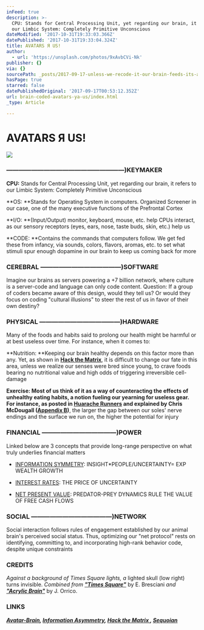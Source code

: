 ```yaml
---
inFeed: true
description: >-
  CPU: Stands for Central Processing Unit, yet regarding our brain, it refers to
  our Limbic System: Completely Primitive Unconscious
dateModified: '2017-10-31T19:33:03.366Z'
datePublished: '2017-10-31T19:33:04.324Z'
title: AVATARS Я US!
author:
  - url: 'https://unsplash.com/photos/9xAvbCVi-Nk'
publisher: {}
via: {}
sourcePath: _posts/2017-09-17-unless-we-recode-it-our-brain-feeds-its-avatar-to-coders.md
hasPage: true
starred: false
datePublishedOriginal: '2017-09-17T00:53:12.352Z'
url: brain-coded-avatars-ya-us/index.html
_type: Article

---
```

# AVATARS Я US!
![](https://the-grid-user-content.s3-us-west-2.amazonaws.com/21657f1f-9428-40e3-87dd-23434eb7f653.png)

### **―――――――――――――――――――)KEYMAKER**

**CPU:** Stands for Central Processing Unit, yet regarding our brain, it refers to our Limbic System: Completely Primitive Unconscious

**OS: **Stands for Operating System in computers. Organized Screener in our case, one of the many executive functions of the Prefrontal Cortex

**I/O: **(Input/Output) monitor, keyboard, mouse, etc. help CPUs interact, as our sensory receptors (eyes, ears, nose, taste buds, skin, etc.) help us

**CODE: **Contains the commands that computers follow. We get fed these from infancy, via sounds, colors, flavors, aromas, etc. to set what stimuli spur enough dopamine in our brain to keep us coming back for more

### **CEREBRAL ―――――――――――――)SOFTWARE**

Imagine our brains as servers powering a +7 billion network, where culture is a server-code and language can only code content. Question: If a group of coders became aware of this design, would they tell us? Or would they focus on coding "cultural illusions" to steer the rest of us in favor of their own destiny?

### **PHYSICAL ―――――――――――――)HARDWARE**

Many of the foods and habits said to prolong our health might be harmful or at best useless over time. For instance, when it comes to:

**Nutrition: **Keeping our brain healthy depends on this factor more than any. Yet, as shown in **[Hack the Matrix][0]**, it is difficult to change our fate in this area, unless we realize our senses were bred since young, to crave foods bearing no nutritional value and high odds of triggering irreversible cell-damage

**Exercise: **Most of us think of it as a way of counteracting the effects of unhealthy eating habits, a notion fueling our yearning for useless gear. For instance, as posted in **[Huarache Runners][1]** and explained by Chris McDougall (**[Appendix B][0])**, the larger the gap between our soles' nerve endings and the surface we run on, the higher the potential for injury

### **FINANCIAL ――――――――――――)POWER**

Linked below are 3 concepts that provide long-range perspective on what truly underlies financial matters

* [INFORMATION SYMMETRY][2]: INSIGHT\*PEOPLE/UNCERTAINTY= EXP WEALTH GROWTH

* [INTEREST RATES][3]: THE PRICE OF UNCERTAINTY

* [NET PRESENT VALUE][4]: PREDATOR-PREY DYNAMICS RULE THE VALUE OF FREE CASH FLOWS

### **SOCIAL ―――――――――――――)NETWORK**

Social interaction follows rules of engagement established by our animal brain's perceived social status. Thus, optimizing our "net protocol" rests on identifying, committing to, and incorporating high-rank behavior code, despite unique constraints

### CREDITS

_Against a background of Times Square lights, a_ lighted skull (low right) turns invisible. _Combined from **["Times Square"][5]**_ by E. Bresciani _and **["Acrylic Brain"][6]**_ by J. Orrico.

### LINKS

_**[Avatar-Brain][7], [Information Asymmetry][2], [Hack the Matrix ][0], [Sequoian][8]**_

[0]: http://www.infoasy.com/
[1]: https://www.strava.com/clubs/huarache-runners
[2]: http://sequoian.com/2016/03/wp-contentuploads201708information_symmetry-pdf/
[3]: http://sequoian.com/2015/09/wp-contentuploads201610the-discount-rate-pyramid-scheme-2-0-pdf/
[4]: http://sequoian.com/2017/08/wp-contentuploads201710predator-prey-economics-reloaded-pdf/
[5]: https://unsplash.com/@emanuelebresciani?photo=9xAvbCVi-Nk
[6]: https://unsplash.com/@jessedo81?photo=rmWtVQN5RzU
[7]: http://avatarbrain.com/
[8]: http://sequoian.com/